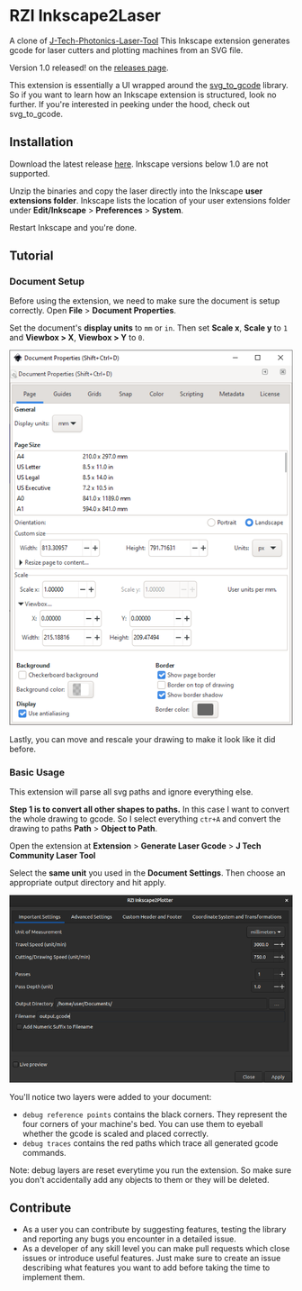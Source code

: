 # RZI Inkscape2Laser

A clone of [J-Tech-Photonics-Laser-Tool](https://github.com/JTechPhotonics/J-Tech-Photonics-Laser-Tool) 
This Inkscape extension generates gcode for laser cutters and plotting machines from an SVG file.

Version 1.0 released!
on the [releases page](https://github.com/RZItech/RZI-Inkscape2Plotter/releases).

This extension is essentially a UI wrapped around the [svg_to_gcode](https://github.com/PadLex/SvgToGcode) library.
So if you want to learn how an Inkscape extension is structured, look no further.
If you're interested in peeking under the hood, check out svg_to_gcode.

## Installation

Download the latest release [here](https://github.com/RZItech/RZI-Inkscape2Plotter/releases/latest).
Inkscape versions below 1.0 are not supported.

Unzip the binaries and copy the laser directly into the Inkscape **user extensions folder**. Inkscape lists the location
of your user extensions folder under **Edit/Inkscape** > **Preferences** > **System**.

Restart Inkscape and you're done.

## Tutorial

### Document Setup

Before using the extension, we need to make sure the document is setup correctly. Open **File** > **Document Properties**.

Set the document's **display units** to `mm` or `in`.
Then set **Scale x**, **Scale y** to `1` and **Viewbox > X**, **Viewbox > Y** to `0`.

<img src="./images/document_setup_properties.png" alt="document_setup_properties.png" width="600" />

Lastly, you can move and rescale your drawing to make it look like it did before.

### Basic Usage

This extension will parse all svg paths and ignore everything else.

**Step 1 is to convert all other shapes to paths.** In this case I want to convert the whole drawing to gcode.
So I select everything `ctr+A` and convert the drawing to paths
**Path** > **Object to Path**.

Open the extension at **Extension** > **Generate Laser Gcode** > **J Tech Community Laser Tool**

Select the **same unit** you used in the **Document Settings**. Then choose an appropriate output directory and
hit apply.

<img src="./images/important_settings.png" alt="important_settings.png" width="600" />

You'll notice two layers were added to your document:

* `debug reference points` contains the black corners. They
   represent the four corners of your machine's bed. You can use them to eyeball whether the gcode is scaled and placed
   correctly.
* `debug traces` contains the red paths which trace all generated gcode commands.

Note: debug layers are reset everytime you run the extension. So make sure you don't accidentally add any objects to them
or they will be deleted.

## Contribute

* As a user you can contribute by suggesting features, testing the library and reporting any bugs you encounter in a
   detailed issue.
* As a developer of any skill level you can make pull requests which close issues or introduce useful features.
   Just make sure to create an issue describing what features you want to add before taking the time to implement them.
